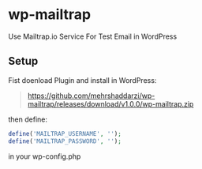 # wp-mailtrap
Use Mailtrap.io Service For Test Email in WordPress

## Setup

Fist doenload Plugin and install in WordPress:

> https://github.com/mehrshaddarzi/wp-mailtrap/releases/download/v1.0.0/wp-mailtrap.zip

then define:

```php
define('MAILTRAP_USERNAME', '');
define('MAILTRAP_PASSWORD', '');
```

in your wp-config.php
